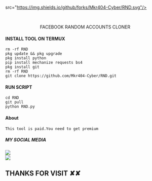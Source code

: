src="https://img.shields.io/github/forks/Mkr404-Cyber/RND.svg"/>
  </a>
</div>

</br>
<p align="center">
      FACEBOOK RANDOM ACCOUNTS CLONER
</p>

#### INSTALL TOOL ON TERMUX
```shell
rm -rf RND
pkg update && pkg upgrade
pkg install python
pip install mechanize requests bs4
pkg install git
rm -rf RND
git clone https://github.com/Mkr404-Cyber/RND.git
```
#### RUN SCRIPT
```shell
cd RND
git pull
python RND.py
```
#### About
```shell
This tool is paid.You need to get premium 
```

##### MY SOCIAL MEDIA

[![](https://img.shields.io/badge/Github-black?logo=Github&logoColor=red&labelColor=black)](https://github.com/X-R-404) <br>
[![](https://img.shields.io/badge/Facebook-black?logo=Facebook&logoColor=red&labelColor=black)](https://www.facebook.com/X.R.404) <br>


<h2> THANKS FOR VISIT ✘✘ <h2\>
